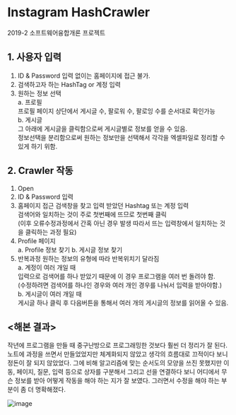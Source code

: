# Instagram HashCrawler
2019-2 소프트웨어융합개론 프로젝트

## 1.	사용자 입력
1)	ID & Password 입력
없이는 홈페이지에 접근 불가.
2)	검색하고자 하는 HashTag or 계정 입력
3)	원하는 정보 선택   
    a.	프로필   
    프로필 페이지 상단에서 게시글 수, 팔로워 수, 팔로잉 수를 순서대로 확인가능  
    b.	게시글  
    그 아래에 게시글을 클릭함으로써 게시글별로 정보를 얻을 수 있음.   
    정보선택을 분리함으로써 원하는 정보만을 선택해서 각각을 엑셀파일로 정리할 수 있게 하기 위함.  


## 2.	Crawler 작동
1)	Open
2)	ID & Password 입력
3)	홈페이지 접근
검색창을 찾고 입력 받았던 Hashtag 또는 계정 입력  
검색어와 일치하는 것이 주로 첫번째에 뜨므로 첫번째 클릭  
(이후 오류수정과정에서 간혹 아닌 경우 발생 따라서 뜨는 입력창에서 일치하는 것을 클릭하는 과정 필요)
4)	Profile 페이지  
    a.	Profile 정보 찾기
    b.	게시글 정보 찾기
5)	반복과정
원하는 정보의 유형에 따라 반복위치기 달라짐  
    a.	계정이 여러 개일 때  
    입력으로 검색어를 하나 받았기 때문에 이 경우 프로그램을 여러 번 돌려야 함.  
    (수정하려면 검색어를 하나인 경우와 여러 개인 경우를 나눠서 입력을 받아야함.)  
    b.	게시글이 여러 개일 때  
    게시글 하나 클릭 후 다음버튼을 통해서 여러 개의 게시글의 정보를 읽어올 수 있음.


## <해본 결과>
작년에 프로그램을 만들 때 중구난방으로 프로그래밍한 것보다 훨씬 더 정리가 잘 된다. 노트에 과정을 쓰면서 만들었었지만 체계화되지 않았고 생각의 흐름대로 끄적이다 보니 정돈이 잘 되지 않았었다. 그에 비해 알고리즘에 맞는 순서도의 모양을 쓰진 못했지만 이동, 페이지, 질문, 입력 등으로 상자를 구분해서 그리고 선을 연결하다 보니 어디에서 무슨 정보를 받아 어떻게 작동을 해야 하는 지가 잘 보였다. 그러면서 수정을 해야 하는 부분이 좀 더 명확해졌다.

 ![image](https://user-images.githubusercontent.com/51522587/163665396-53f98503-d7f9-4af2-99bc-4938ebe30d5a.png)

